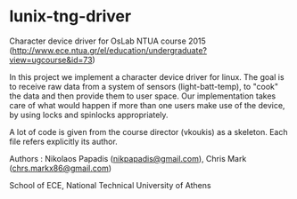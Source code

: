 # lunix-tng-driver
Character device driver for OsLab NTUA course 2015 (http://www.ece.ntua.gr/el/education/undergraduate?view=ugcourse&id=73) 

In this project we implement a character device driver for linux.
The goal is to receive raw data from a system of sensors (light-batt-temp), to "cook" the data 
and then provide them to user space. 
Our implementation takes care of what would happen if more than one users make use of the device, by using locks and spinlocks appropriately.

A lot of code is given from the course director (vkoukis) as a skeleton. Each file refers explicitly its author.


Authors : Nikolaos Papadis (nikpapadis@gmail.com), Chris Mark (chrs.markx86@gmail.com)


School of ECE, National Technical University of Athens

